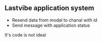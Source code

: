 ## Lastvibe application system
- Resend data from modal to chanal with id
- Send message with application status

It's code is not ideal